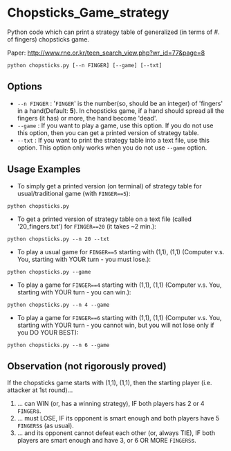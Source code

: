 # Chopsticks_Game_strategy
Python code which can print a strategy table of generalized (in terms of #. of fingers) chopsticks game.

Paper: http://www.rne.or.kr/teen_search_view.php?wr_id=77&page=8


```
python chopsticks.py [--n FINGER] [--game] [--txt]
```

## Options

* `--n FINGER` : '`FINGER`' is the number(so, should be an integer) of 'fingers' in a hand(Default: **5**). In chopsticks game, if a hand should spread all the fingers (it has) or more, the hand become 'dead'. 
* `--game` : If you want to play a game, use this option. If you do not use this option, then you can get a printed version of strategy table.
* `--txt` : If you want to print the strategy table into a text file, use this option. This option only works when you do not use `--game` option.

## Usage Examples

* To simply get a printed version (on terminal) of strategy table for usual/traditional game (with `FINGER==5`):
```
python chopsticks.py
```

* To get a printed version of strategy table on a text file (called '20_fingers.txt') for `FINGER==20` (it takes ~2 min.):
```
python chopsticks.py --n 20 --txt
```

* To play a usual game for `FINGER==5` starting with (1,1), (1,1) (Computer v.s. You, starting with YOUR turn - you must lose.):
```
python chopsticks.py --game
```

* To play a game for `FINGER==4` starting with (1,1), (1,1) (Computer v.s. You, starting with YOUR turn - you can win.):
```
python chopsticks.py --n 4 --game
```

* To play a game for `FINGER==6` starting with (1,1), (1,1) (Computer v.s. You, starting with YOUR turn - you cannot win, but you will not lose only if you DO YOUR BEST):
```
python chopsticks.py --n 6 --game
```

## Observation (not rigorously proved)

If the chopsticks game starts with (1,1), (1,1), then the starting player (i.e. attacker at 1st round)...

1. ... can WIN (or, has a winning strategy), IF both players has 2 or 4 `FINGER`s.
2. ... must LOSE, IF its opponent is smart enough and both players have 5 `FINGERS`s (as usual).
3. ... and its opponent cannot defeat each other (or, always TIE), IF both players are smart enough and have 3, or 6 OR MORE `FINGERS`s.
